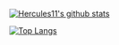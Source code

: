 [![Hercules11's github stats](https://github-readme-stats.vercel.app/api?username=Hercules11&theme=material-palenight&count_private=true&hide=contribs)](https://github.com/anuraghazra/github-readme-stats)

[![Top Langs](https://github-readme-stats.vercel.app/api/top-langs/?username=Hercules11&theme=material-palenight&hide=Jupyter&layout=compact)](https://github.com/anuraghazra/github-readme-stats)
